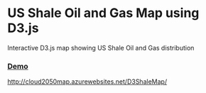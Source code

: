 # US Shale Oil and Gas Map using D3.js

Interactive D3.js map showing US Shale Oil and Gas distribution

### [Demo](http://cloud2050map.azurewebsites.net/D3ShaleMap/)
http://cloud2050map.azurewebsites.net/D3ShaleMap/

